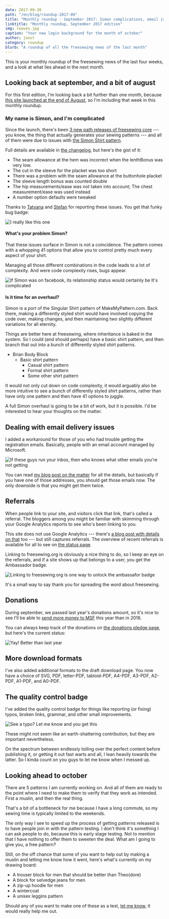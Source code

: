 ```yaml
---
date: 2017-09-30
path: "/en/blog/roundup-2017-09"
title: "Monthly roundup - September 2017: Simon complications, email issues, and donations are up this year."
linktitle: "Monthly roundup, September 2017 edition"
img: leaves.jpg
caption: "Your new login background for the month of october"
author: joost
category: roundup
blurb: "A roundup of all the freesewing news of the last month"
---
```


This is your monthly roundup of the freesewing news of the last four weeks, and a look at what lies ahead in the next month.

## Looking back at september, and a bit of august
For this first edition, I'm looking back a bit further than one month, because [this site launched at the end of August](/blog/open-for-business/), so I'm including that week in this monthly roundup. 

### My name is Simon, and I'm complicated

Since the launch, there's been [3 new path releases of freesewing core](https://github.com/freesewing/core/releases) --- you know, the thing that actually generates your sewing patterns --- and all of them were due to issues with [the Simon Shirt pattern](/patterns/simon).

Full details are available in [the changelog](https://github.com/freesewing/core/blob/develop/CHANGELOG.md), but here's the gist of it:


 -  The seam allowance at the hem was incorrect when the lenthBonus was very low.
 -  The cut in the sleeve for the placket was too short
 -  There was a problem with the seam allowance at the buttonhole placket
 -  The sleeve length bonus was counted double
 -  The hip measurements/ease was not taken into account;  The chest measurement/ease was used instead
 -  A number option defaults were tweaked
 

Thanks to [Tatyana](/users/yrhdw) and [Stefan](/users/kczrw) for reporting these issues. You get that funky bug badge:

![I really like this one](badge-found-bug.svg)


#### What's your problem Simon?

That these issues surface in Simon is not a coincidence. The pattern comes with a whopping 41 options that allow you to control pretty much every aspect of your shirt. 

Managing all those different combinations in the code leads to a lot of complexity. And were code complexity rises, bugs appear.

![If Simon was on facebook, its relationship status would certainly be *It's complicated*](complicated.gif)

#### Is it time for an overhaul?
Simon is a port of the Singular Shirt pattern of MakeMyPattern.com. Back there, making a differently styled shirt would have involved copying the code over, making changes, and then maintaining two slightly different variations for all eternity.

Things are better here at freesewing, where inheritance is baked in the system.
So I could (and should perhaps) have a basic shirt pattern, and then branch that out into a bunch of differently styled shirt patterns.

 - Brian Body Block
   - Basic shirt pattern
     - Casual shirt pattern
     - Formal shirt pattern
     - Some other shirt pattern

It would not only cut down on code complexity, it would arguably also be more intuitive to see a bunch of differently styled shirt patterns, rather than have only one pattern and then have 41 options to juggle.

A full Simon overhaul is going to be a bit of work, but it is possible. I'd be interested to hear your thoughts on the matter.


## Dealing with email delivery issues
I added a workaround for those of you who had trouble getting the registration emails. Basically, people with an email account managed by Microsoft.

![If these guys run your inbox, then who knows what other emails you're not getting](msft.gif)

You can read [my blog post on the matter](/blog/email-spam-problems/) for all the details, but basically if you have one of those addresses, you should get those emails now. The only downside is that you might get them twice.
 
## Referrals
When people link to your site, and visitors click that link, that's called a referral. The bloggers among you might be familiar with skimming through your Google Analytics reports to see who's been linking to you.

This site does not use Google Analytics --- there's [a blog post with details on that](/blog/privacy-choices/) too --- but still captures referrals. The overview of recent referrals is available for all to see on [the status page](/status). 

Linking to freesewing.org is obviously a nice thing to do, so I keep an eye on the referrals, and if a site shows up that belongs to a user, you get the Ambassador badge. 

![Linking to freesewing.org is one way to unlock the ambassafor badge](badge-ambassador.svg)

It's a small way to say thank you for spreading the word about freesewing.

## Donations
During september, we passed last year's donations amount, so it's nice to see I'll be able to [send more money to MSF](/about/pledge#donations-history) this year than in 2016.

You can always keep track of the donations on [the donations pledge page](/about/pledge#donations-history), but here's the current status:

![Yay! Better than last year](donations.svg)

## More download formats

I've also added additional formats to the draft download page. You now have a choice of SVG, PDF, letter-PDF, tabloid-PDF, A4-PDF, A3-PDF, A2-PDF, A1-PDF, and A0-PDF.

## The quality control badge
I've added the quality control badge for things like reporting (or fixing) typos, broken links, grammar, and other small improvements.

![See a typo? Let me know and you get this](badge-quality-control.svg)

These might not seem like an earth-shattering contribution, but they are important nevertheless.

On the spectrum between endlessly toiling over the perfect content before publishing it, or getting it out fast warts and all, I lean heavily towards the latter. 
So I kinda count on you guys to let me know when I messed up.

## Looking ahead to october

There are 5 patterns I am currently working on. And all of them are ready to the point where I need to make them to verify that they work as intended. First a muslin, and then the real thing.

That's a bit of a bottleneck for me because I have a long commute, so my sewing time is typically limited to the weekends. 

The only way I see to speed up the process of getting patterns released is to have people join in with the pattern testing. I don't think it's something I can ask people to do, because this is early stage testing. Not to mention that I have nothing to offer them to sweeten the deal. What am I going to give you, a free pattern?

Still, on the off chance that some of you want to help out by making a muslin and letting me know how it went, here's what's currently on my drawing board:

 - A trouser block for men that should be better than Theo(dore)
 - A block for selvedge jeans for men
 - A zip-up hoodie for men
 - A wintercoat 
 - A unisex leggins pattern

Should any of you want to make one of these as a test, [let me know](/contact), it would really help me out. 
